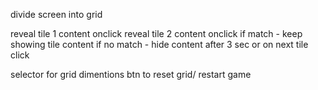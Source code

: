 divide screen into grid

reveal tile 1 content onclick
reveal tile 2 content onclick
  if match - keep showing tile content
  if no match - hide content after 3 sec or on next tile click

selector for grid dimentions 
btn to reset grid/ restart game

